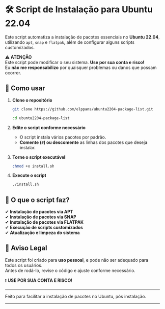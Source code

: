 # 🛠️ Script de Instalação para Ubuntu 22.04  

Este script automatiza a instalação de pacotes essenciais no **Ubuntu 22.04**, utilizando `apt`, `snap` e `flatpak`, além de configurar alguns scripts customizados.  

⚠️ **ATENÇÃO**  
Este script pode modificar o seu sistema. **Use por sua conta e risco!**  
Eu **não me responsabilizo** por quaisquer problemas ou danos que possam ocorrer.  

## 📌 Como usar  

1. **Clone o repositório**  
   ```bash
   git clone https://github.com/elppans/ubuntu2204-package-list.git
   ```
   ```bash
   cd ubuntu2204-package-list
   ```

2. **Edite o script conforme necessário**  
   - O script instala vários pacotes por padrão.  
   - **Comente (`#`) ou descomente** as linhas dos pacotes que deseja instalar.  

3. **Torne o script executável**  
   ```bash
   chmod +x install.sh
   ```

4. **Execute o script**  
   ```bash
   ./install.sh
   ```

## 📜 O que o script faz?  

✔ **Instalação de pacotes via APT**  
✔ **Instalação de pacotes via SNAP**  
✔ **Instalação de pacotes via FLATPAK**  
✔ **Execução de scripts customizados**  
✔ **Atualização e limpeza do sistema**  

## 🚨 Aviso Legal  

Este script foi criado para **uso pessoal**, e pode não ser adequado para todos os usuários.  
Antes de rodá-lo, revise o código e ajuste conforme necessário.  

❗ **USE POR SUA CONTA E RISCO!**  

---  

Feito para facilitar a instalação de pacotes no Ubuntu, pós instalação.  
___
